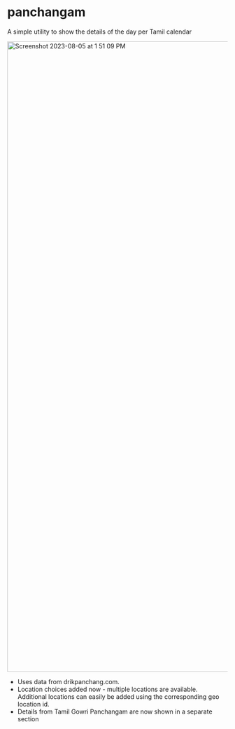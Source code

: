 # panchangam

A simple utility to show the details of the day per Tamil calendar


<img width="1439" alt="Screenshot 2023-08-05 at 1 51 09 PM" src="https://github.com/eeshwar1/panchangam/assets/1115336/fade48ed-0164-4a17-aec1-f927ce304339">

* Uses data from drikpanchang.com.
* Location choices added now - multiple locations are available. Additional locations can easily be added using the corresponding geo location id.
* Details from Tamil Gowri Panchangam are now shown in a separate section
